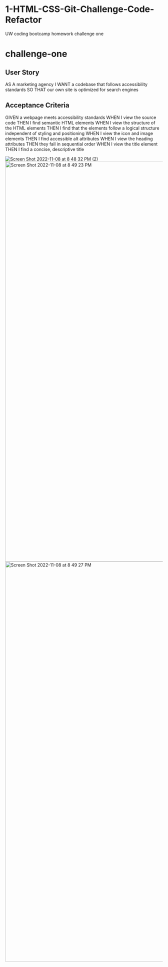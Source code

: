 # 1-HTML-CSS-Git-Challenge-Code-Refactor
UW coding bootcamp homework challenge one
# challenge-one

## User Story

AS A marketing agency
I WANT a codebase that follows accessibility standards
SO THAT our own site is optimized for search engines

## Acceptance Criteria

GIVEN a webpage meets accessibility standards
WHEN I view the source code
THEN I find semantic HTML elements
WHEN I view the structure of the HTML elements
THEN I find that the elements follow a logical structure independent of styling and positioning
WHEN I view the icon and image elements
THEN I find accessible alt attributes
WHEN I view the heading attributes
THEN they fall in sequential order
WHEN I view the title element
THEN I find a concise, descriptive title

![Screen Shot 2022-11-08 at 8 48 32 PM (2)](https://user-images.githubusercontent.com/116913112/201158748-ac5888c5-894d-4d5d-bd42-9bfedccfb0d2.png)
<img width="1280" alt="Screen Shot 2022-11-08 at 8 49 23 PM" src="https://user-images.githubusercontent.com/116913112/201158778-47cf997c-c889-468c-80e0-c06c5a35b5ca.png">
<img width="1280" alt="Screen Shot 2022-11-08 at 8 49 27 PM" src="https://user-images.githubusercontent.com/116913112/201158792-78728163-dc44-43d4-b08d-6de834ddc82e.png">
